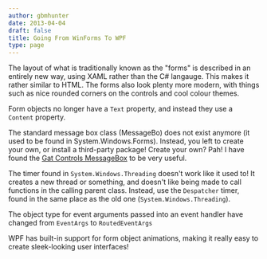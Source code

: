 ```yaml
---
author: gbmhunter
date: 2013-04-04
draft: false
title: Going From WinForms To WPF
type: page
---
```


The layout of what is traditionally known as the "forms" is described in an entirely new way, using XAML rather than the C# langauge. This makes it rather similar to HTML. The forms also look plenty more modern, with things such as nice rounded corners on the controls and cool colour themes.

Form objects no longer have a `Text` property, and instead they use a `Content` property.

The standard message box class (MessageBo) does not exist anymore (it used to be found in System.Windows.Forms). Instead, you left to create your own, or install a third-party package! Create your own? Pah! I have found the [Gat Controls MessageBox](http://messagebox.codeplex.com/documentation) to be very useful.

The timer found in `System.Windows.Threading` doesn't work like it used to! It creates a new thread or something, and doesn't like being made to call functions in the calling parent class. Instead, use the `Despatcher` timer, found in the same place as the old one (`System.Windows.Threading`).

The object type for event arguments passed into an event handler have changed from `EventArgs` to `RoutedEventArgs`

WPF has built-in support for form object animations, making it really easy to create sleek-looking user interfaces!
